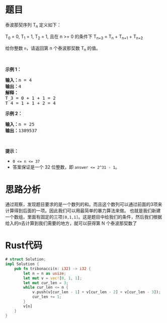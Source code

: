 # 题目
<p>泰波那契序列&nbsp;T<sub>n</sub>&nbsp;定义如下：&nbsp;</p>

<p>T<sub>0</sub> = 0, T<sub>1</sub> = 1, T<sub>2</sub> = 1, 且在 n &gt;= 0&nbsp;的条件下 T<sub>n+3</sub> = T<sub>n</sub> + T<sub>n+1</sub> + T<sub>n+2</sub></p>

<p>给你整数&nbsp;<code>n</code>，请返回第 n 个泰波那契数&nbsp;T<sub>n </sub>的值。</p>

<p>&nbsp;</p>

<p><strong>示例 1：</strong></p>

<pre><strong>输入：</strong>n = 4
<strong>输出：</strong>4
<strong>解释：</strong>
T_3 = 0 + 1 + 1 = 2
T_4 = 1 + 1 + 2 = 4
</pre>

<p><strong>示例 2：</strong></p>

<pre><strong>输入：</strong>n = 25
<strong>输出：</strong>1389537
</pre>

<p>&nbsp;</p>

<p><strong>提示：</strong></p>

<ul>
	<li><code>0 &lt;= n &lt;= 37</code></li>
	<li>答案保证是一个 32 位整数，即&nbsp;<code>answer &lt;= 2^31 - 1</code>。</li>
</ul>

# 思路分析
通过观察，发现题目要求的是一个数列的和。而且这个数列可以通过前面的3项来计算得到后面的一项。因此我们可以用最简单的暴力算法来做。
也就是我们新建一个数组，里面有固定的三项`[0,1,1]`。这是题目中给我们的条件，然后我们根据给入的n去计算到我们需要的地方，就可以获得第 N 个泰波那契数了
# Rust代码
```rust
# struct Solution;
impl Solution {
    pub fn tribonacci(n: i32) -> i32 {
        let n = n as usize;
        let mut v = vec![0, 1, 1];
        let mut cur_len = 3;
        while cur_len <= n {
            v.push(v[cur_len - 1] + v[cur_len - 2] + v[cur_len - 3]);
            cur_len += 1;
        }
        v[n]
    }
}
```
